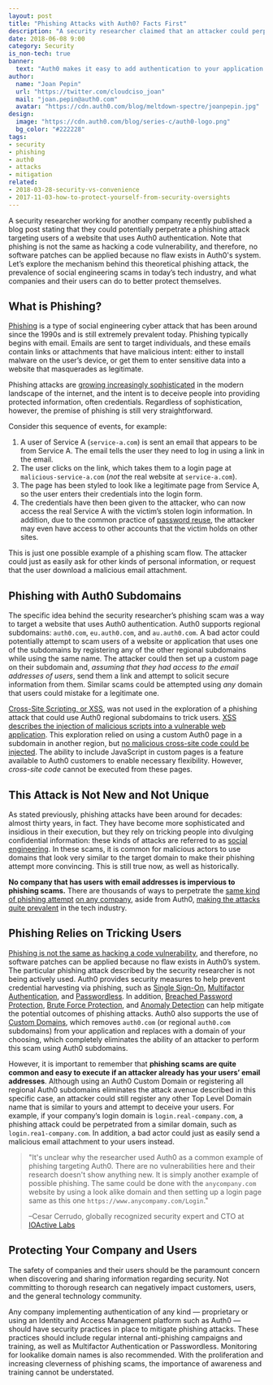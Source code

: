 ```yaml
---
layout: post
title: "Phishing Attacks with Auth0? Facts First"
description: "A security researcher claimed that an attacker could perpetrate a phishing scam that could target a company using the Auth0 platform based on domain. Learn about this attack, the prevalence of phishing in the industry, and how to mitigate these scams."
date: 2018-06-08 9:00
category: Security
is_non-tech: true
banner:
  text: "Auth0 makes it easy to add authentication to your application."
author:
  name: "Joan Pepin"
  url: "https://twitter.com/cloudciso_joan"
  mail: "joan.pepin@auth0.com"
  avatar: "https://cdn.auth0.com/blog/meltdown-spectre/joanpepin.jpg"
design:
  image: "https://cdn.auth0.com/blog/series-c/auth0-logo.png"
  bg_color: "#222228"
tags:
- security
- phishing
- auth0
- attacks
- mitigation
related:
- 2018-03-28-security-vs-convenience
- 2017-11-03-how-to-protect-yourself-from-security-oversights
---
```


A security researcher working for another company recently published a blog post stating that they could potentially perpetrate a phishing attack targeting users of a website that uses Auth0 authentication. Note that phishing is not the same as hacking a code vulnerability, and therefore, no software patches can be applied because no flaw exists in Auth0's system. Let’s explore the mechanism behind this theoretical phishing attack, the prevalence of social engineering scams in today’s tech industry, and what companies and their users can do to better protect themselves.

## What is Phishing?

[Phishing](https://www.csoonline.com/article/2117843/phishing/what-is-phishing-how-this-cyber-attack-works-and-how-to-prevent-it.html) is a type of social engineering cyber attack that has been around since the 1990s and is still extremely prevalent today. Phishing typically begins with email. Emails are sent to target individuals, and these emails contain links or attachments that have malicious intent: either to install malware on the user’s device, or get them to enter sensitive data into a website that masquerades as legitimate.

Phishing attacks are [growing increasingly sophisticated](https://www.menlosecurity.com/blog/from-your-account-is-deactivated-to-oauth-the-evolution-of-phishing) in the modern landscape of the internet, and the intent is to deceive people into providing protected information, often credentials. Regardless of sophistication, however, the premise of phishing is still very straightforward. 

Consider this sequence of events, for example:

1. A user of Service A (`service-a.com`) is sent an email that appears to be from Service A. The email tells the user they need to log in using a link in the email.
2. The user clicks on the link, which takes them to a login page at `malicious-service-a.com` (_not_ the real website at `service-a.com`).
3. The page has been styled to look like a legitimate page from Service A, so the user enters their credentials into the login form.
4. The credentials have then been given to the attacker, who can now access the real Service A with the victim’s stolen login information. In addition, due to the common practice of [password reuse](https://www.troyhunt.com/password-reuse-credential-stuffing-and-another-1-billion-records-in-have-i-been-pwned/), the attacker may even have access to other accounts that the victim holds on other sites.

This is just one possible example of a phishing scam flow. The attacker could just as easily ask for other kinds of personal information, or request that the user download a malicious email attachment.

## Phishing with Auth0 Subdomains

The specific idea behind the security researcher’s phishing scam was a way to target a website that uses Auth0 authentication. Auth0 supports regional subdomains: `auth0.com`, `eu.auth0.com`, and `au.auth0.com`. A bad actor could potentially attempt to scam users of a website or application that uses one of the subdomains by registering any of the other regional subdomains while using the same name. The attacker could then set up a custom page on their subdomain and, _assuming that they had access to the email addresses of users_, send them a link and attempt to solicit secure information from them. Similar scams could be attempted using _any_ domain that users could mistake for a legitimate one.

<a href="https://www.owasp.org/index.php/Cross-site_Scripting_(XSS)">Cross-Site Scripting, or XSS</a>, was not used in the exploration of a phishing attack that could use Auth0 regional subdomains to trick users. [XSS describes the injection of malicious scripts into a vulnerable web application](https://www.incapsula.com/web-application-security/cross-site-scripting-xss-attacks.html). This exploration relied on using a custom Auth0 page in a subdomain in another region, but [no malicious cross-site code could be injected](https://auth0.com/docs/hosted-pages#why-use-hosted-pages). The ability to include JavaScript in custom pages is a feature available to Auth0 customers to enable necessary flexibility. However, _cross-site code_ cannot be executed from these pages.

## This Attack is Not New and Not Unique

As stated previously, phishing attacks have been around for decades: almost thirty years, in fact. They have become more sophisticated and insidious in their execution, but they rely on tricking people into divulging confidential information: these kinds of attacks are referred to as <a href="https://en.wikipedia.org/wiki/Social_engineering_(security)">social engineering</a>. In these scams, it is common for malicious actors to use domains that look very similar to the target domain to make their phishing attempt more convincing. This is still true now, as well as historically.

**No company that has users with email addresses is impervious to phishing scams.** There are thousands of ways to perpetrate the [same kind of phishing attempt](https://auth0.com/blog/all-you-need-to-know-about-the-google-docs-phishing-attack/) [on any company](https://www.justice.gov/usao-sdny/pr/lithuanian-man-arrested-theft-over-100-million-fraudulent-email-compromise-scheme), aside from Auth0, [making the attacks quite prevalent](https://www.tripwire.com/state-of-security/security-data-protection/three-quarters-organizations-experienced-phishing-attacks-2017-report-uncovers/) in the tech industry.

## Phishing Relies on Tricking Users

[Phishing is not the same as hacking a code vulnerability](https://blog.varonis.com/whats-difference-hacking-phishing/), and therefore, no software patches can be applied because no flaw exists in Auth0’s system. The particular phishing attack described by the security researcher is not being actively used. Auth0 provides security measures to help prevent credential harvesting via phishing, such as [Single Sign-On](https://auth0.com/docs/sso/current), [Multifactor Authentication](https://auth0.com/learn/get-started-with-mfa/), and [Passwordless](https://auth0.com/passwordless). In addition, [Breached Password Protection](https://auth0.com/breached-passwords), [Brute Force Protection](https://auth0.com/docs/anomaly-detection#brute-force-protection), and [Anomaly Detection](https://auth0.com/docs/anomaly-detection) can help mitigate the potential outcomes of phishing attacks. Auth0 also supports the use of [Custom Domains](https://auth0.com/docs/custom-domains), which removes `auth0.com` (or regional `auth0.com` subdomains) from your application and replaces with a domain of your choosing, which completely eliminates the ability of an attacker to perform this scam using Auth0 subdomains.

However, it is important to remember that **phishing scams are quite common and easy to execute if an attacker already has your users’ email addresses**. Although using an Auth0 Custom Domain or registering all regional Auth0 subdomains eliminates the attack avenue described in this specific case, an attacker could still register any other Top Level Domain name that is similar to yours and attempt to deceive your users. For example, if your company’s login domain is `login.real-company.com`, a phishing attack could be perpetrated from a similar domain, such as `login.rea1-company.com`. In addition, a bad actor could just as easily send a malicious email attachment to your users instead.


> "It's unclear why the researcher used Auth0 as a common example of phishing targeting Auth0. There are no vulnerabilities here and their research doesn't show anything new. It is simply another example of possible phishing. The same could be done with the `anycompany.com` website by using a look alike domain and then setting up a login page same as this one `https://www.anycompamy.com/Login`."
>
> –Cesar Cerrudo, globally recognized security expert and CTO at [IOActive Labs](https://ioactive.com/)

## Protecting Your Company and Users

The safety of companies and their users should be the paramount concern when discovering and sharing information regarding security. Not committing to thorough research can negatively impact customers, users, and the general technology community. 

Any company implementing authentication of any kind — proprietary or using an Identity and Access Management platform such as Auth0 — should have security practices in place to mitigate phishing attacks. These practices should include regular internal anti-phishing campaigns and training, as well as Multifactor Authentication or Passwordless. Monitoring for lookalike domain names is also recommended. With the proliferation and increasing cleverness of phishing scams, the importance of awareness and training cannot be understated.